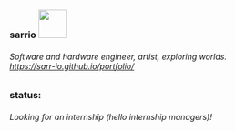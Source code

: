 ### sarrio <img src="https://i.imgur.com/7hHftuR.gif" width=50 height=50>
###### Software and hardware engineer, artist, exploring worlds. <br> https://sarr-io.github.io/portfolio/

### status: 
###### Looking for an internship (hello internship managers)!
